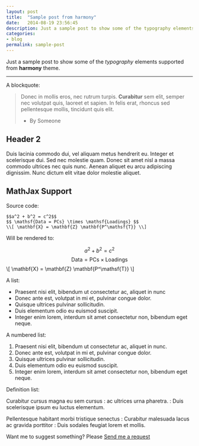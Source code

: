 ```yaml
---
layout: post
title:  "Sample post from harmony"
date:   2014-08-19 23:56:45
description: Just a sample post to show some of the typography elements supported from harmony theme.
categories:
- blog
permalink: sample-post
---
```


Just a sample post to show some of the *typography* elements supported from 
**harmony** theme.

___

A blockquote:

> Donec in mollis eros, nec rutrum turpis. **Curabitur** sem elit, semper nec volutpat quis, laoreet et sapien. In felis erat, rhoncus sed pellentesque mollis, tincidunt quis elit.
> - By Someone

## Header 2

Duis lacinia commodo dui, vel aliquam metus hendrerit eu. Integer et scelerisque dui. Sed nec molestie quam. Donec sit amet nisl a massa commodo ultrices nec quis nunc. Aenean aliquet eu arcu adipiscing dignissim. Nunc dictum elit vitae dolor molestie aliquet.


## MathJax Support

Source code:

```
$$a^2 + b^2 = c^2$$
$$ \mathsf{Data = PCs} \times \mathsf{Loadings} $$
\\[ \mathbf{X} = \mathbf{Z} \mathbf{P^\mathsf{T}} \\]
```

Will be rendered to:

$$a^2 + b^2 = c^2$$
$$ \mathsf{Data = PCs} \times \mathsf{Loadings} $$
\\[ \mathbf{X} = \mathbf{Z} \mathbf{P^\mathsf{T}} \\]


A list: 

- Praesent nisi elit, bibendum ut consectetur ac, aliquet in nunc
- Donec ante est, volutpat in mi et, pulvinar congue dolor.
- Quisque ultrices pulvinar sollicitudin.
- Duis elementum odio eu euismod suscipit.
- Integer enim lorem, interdum sit amet consectetur non, bibendum eget neque.

A numbered list: 

1. Praesent nisi elit, bibendum ut consectetur ac, aliquet in nunc. 
2. Donec ante est, volutpat in mi et, pulvinar congue dolor.
3. Quisque ultrices pulvinar sollicitudin.
4. Duis elementum odio eu euismod suscipit.
5. Integer enim lorem, interdum sit amet consectetur non, bibendum eget neque.

Definition list:

Curabitur cursus magna eu sem cursus
: ac ultrices urna pharetra.
: Duis scelerisque ipsum eu luctus elementum. 

Pellentesque habitant morbi tristique senectus
: Curabitur malesuada lacus ac gravida porttitor
: Duis sodales feugiat lorem et mollis. 

Want me to suggest something? Please [Send me a request](https://github.com/web-create/harmony/issues/new)
